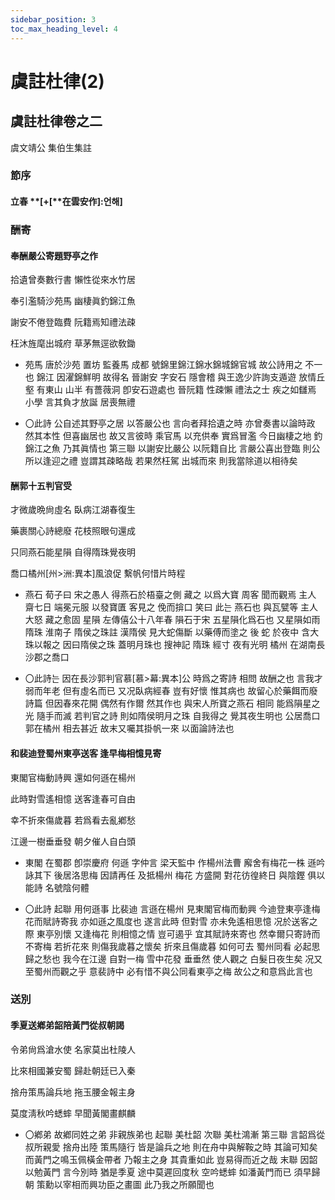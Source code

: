 ```yaml
---
sidebar_position: 3
toc_max_heading_level: 4
---
```


# 虞註杜律(2)

## 虞註杜律卷之二

虞文靖公 集伯生集註

### 節序

#### 立春 **[+[**在雲安作]:언해]



### 酬寄

#### 奉酬嚴公寄題野亭之作

拾遺曾奏數行書 懶性從來水竹居

奉引濫騎沙苑馬 幽棲眞釣錦江魚

謝安不倦登臨費 阮籍焉知禮法疎

枉沐旌麾出城府 草茅無逕欲敎鋤 

* 苑馬 唐於沙苑 置坊 監養馬 成都 號錦里錦江錦水錦城錦官城 故公詩用之 不一也 錦江 因濯錦鮮明 故得名 晉謝安 字安石 隱會稽 與王逸少許詢支遁遊 放情丘壑 有東山 山半 有薔薇洞 卽安石遊處也 晉阮籍 性疎懶 禮法之士 疾之如讎焉 小學 言其負才放誕 居喪無禮

* 〇此詩 公自述其野亭之居 以答嚴公也 言向者拜拾遺之時 亦曾奏書以論時政 然其本性 但喜幽居也 故又言彼時 乘官馬 以充供奉 實爲冒濫 今日幽棲之地 釣錦江之魚 乃其眞情也 第三聯 以謝安比嚴公 以阮籍自比 言嚴公喜出登臨 則公所以逢迎之禮 豈謂其疎略哉 若果然枉駕 出城而來 則我當除道以相待矣

#### 酬郭十五判官受

才微歲晩尙虛名 臥病江湖春復生

藥裹關心詩總廢 花枝照眼句還成

只同燕石能星隕 自得隋珠覺夜明

喬口橘州[州>洲:異本]風浪促 繫帆何惜片時程

- 燕石 荀子曰 宋之愚人 得燕石於梧臺之側 藏之 以爲大寶 周客 聞而觀焉 主人 齋七日 端冕元服 以發寶匱 客見之 俛而揜口 笑曰 此는 燕石也 與瓦甓等 主人 大怒 藏之愈固 星隕 左傳僖公十八年春 隕石于宋 五星隕化爲石也 又星隕如雨 隋珠 淮南子 隋侯之珠註 漢隋侯 見大蛇傷斷 以藥傅而塗之 後 蛇 於夜中 含大珠以報之 因曰隋侯之珠 蓋明月珠也 搜神記 隋珠 經寸 夜有光明 橘州 在湖南長沙郡之喬口

- 〇此詩는 因在長沙郭判官慕[慕>幕:異本]公 時爲之寄詩 相問 故酬之也 言我才弱而年老 但有虛名而已 又况臥病經春 豈有好懷 惟其病也 故留心於藥餌而廢詩篇 但因春來花開 偶然有作爾 然其作也 與宋人所寶之燕石 相同 能爲隕星之光 隨手而滅 若判官之詩 則如隋侯明月之珠 自我得之 覺其夜生明也 公居喬口 郭在橘州 相去甚近 故末又囑其掛帆一來 以面論詩法也



#### 和裴迪登蜀州東亭送客 逢早梅相憶見寄

東閣官梅動詩興 還如何遜在楊州

此時對雪遙相憶 送客逢春可自由

幸不折來傷歲暮 若爲看去亂鄕愁

江邊一樹垂垂發 朝夕催人自白頭

- 東閣 在蜀郡 卽崇慶府 何遜 字仲言 梁天監中 作楊州法曹 廨舍有梅花一株 遜吟詠其下 後居洛思梅 因請再任 及抵楊州 梅花 方盛開 對花彷徨終日 與陰鏗 俱以能詩 名號陰何體

- 〇此詩 起聯 用何遜事 比裴迪 言遜在楊州 見東閣官梅而動興 今迪登東亭逢梅花而賦詩寄我 亦如遜之風度也 遂言此時 但對雪 亦未免遙相思憶 况於送客之際 東亭別懷 又逢梅花 則相憶之情 豈可遏乎 宜其賦詩來寄也 然幸爾只寄詩而不寄梅 若折花來 則傷我歲暮之懷矣 折來且傷歲暮 如何可去 蜀州同看 必起思歸之愁也 我今在江邊 自對一梅 雪中花發 垂垂然 使人觀之 白髮日夜生矣 况又至蜀州而觀之乎 意裴詩中 必有惜不與公同看東亭之梅 故公之和意爲此言也

### 送別

#### 季夏送鄕弟韶陪黃門從叔朝謁

令弟尙爲滄水使 名家莫出杜陵人

比來相國兼安蜀 歸赴朝廷已入秦

捨舟策馬論兵地 拖玉腰金報主身

莫度淸秋吟蟋蟀 早聞黃閣畫麒麟

- 〇鄕弟 故鄕同姓之弟 非親族弟也 起聯 美杜韶 次聯 美杜鴻漸 第三聯 言韶爲從叔所親愛 捨舟出陸 策馬隨行 皆是論兵之地 則在舟中與解鞍之時 其論可知矣 而黃門之鳴玉佩橫金帶者 乃報主之身 其貴重如此 豈易得而近之哉 末聯 因韶以勉黃門 言今別時 猶是季夏 途中莫遲回度秋 空吟蟋蟀 如潘黃門而已 須早歸朝 策勳以宰相而興功臣之畫圖 此乃我之所願聞也
